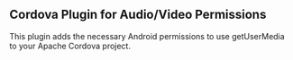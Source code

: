 Cordova Plugin for Audio/Video Permissions
------------------------------------------

This plugin adds the necessary Android permissions to use getUserMedia
to your Apache Cordova project.